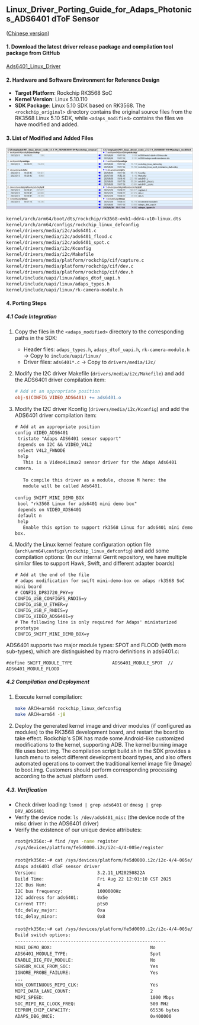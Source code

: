 ## Linux_Driver_Porting_Guide_for_Adaps_Photonics_ADS6401 dToF Sensor
([Chinese version](README_zh_CN.md))

#### 1. Download the latest driver release package and compilation tool package from GitHub

[Ads6401_Linux_Driver](https://github.com/David1934/Ads6401_Linux_Driver)

#### 2. Hardware and Software Environment for Reference Design
- **Target Platform**: Rockchip RK3568 SoC
- **Kernel Version**: Linux 5.10.110
- **SDK Package**: Linux 5.10 SDK based on RK3568. The `<rockchip_original>` directory contains the original source files from the RK3568 Linux 5.10 SDK, while `<adaps_modified>` contains the files we have modified and added.


#### 3. List of Modified and Added Files
![Modified and Added Files](vx_images/557763628949679.png)
   ```
kernel/arch/arm64/boot/dts/rockchip/rk3568-evb1-ddr4-v10-linux.dts
kernel/arch/arm64/configs/rockchip_linux_defconfig
kernel/drivers/media/i2c/ads6401.c
kernel/drivers/media/i2c/ads6401_flood.c
kernel/drivers/media/i2c/ads6401_spot.c
kernel/drivers/media/i2c/Kconfig
kernel/drivers/media/i2c/Makefile
kernel/drivers/media/platform/rockchip/cif/capture.c
kernel/drivers/media/platform/rockchip/cif/dev.c
kernel/drivers/media/platform/rockchip/cif/dev.h
kernel/include/uapi/linux/adaps_dtof_uapi.h
kernel/include/uapi/linux/adaps_types.h
kernel/include/uapi/linux/rk-camera-module.h
   ```


#### 4. Porting Steps
##### 4.1 Code Integration
1. Copy the files in the `<adaps_modified>` directory to the corresponding paths in the SDK:
   - Header files: `adaps_types.h`, `adaps_dtof_uapi.h`, `rk-camera-module.h` → Copy to `include/uapi/linux/`
   - Driver files: `ads6401*.c` → Copy to `drivers/media/i2c/`

2. Modify the I2C driver Makefile (`drivers/media/i2c/Makefile`) and add the ADS6401 driver compilation item:
   ```makefile
   # Add at an appropriate position
   obj-$(CONFIG_VIDEO_ADS6401) += ads6401.o
   ```

3. Modify the I2C driver Kconfig (`drivers/media/i2c/Kconfig`) and add the ADS6401 driver compilation item:
   ```Kconfig
   # Add at an appropriate position
   config VIDEO_ADS6401
	tristate "Adaps ADS6401 sensor support"
	depends on I2C && VIDEO_V4L2
	select V4L2_FWNODE
	help
	  This is a Video4Linux2 sensor driver for the Adaps Ads6401 camera.

	  To compile this driver as a module, choose M here: the
	  module will be called Ads6401.

   config SWIFT_MINI_DEMO_BOX
	bool "rk3568 Linux for ads6401 mini demo box"
	depends on VIDEO_ADS6401
	default n
	help
	  Enable this option to support rk3568 Linux for ads6401 mini demo box.

   ```

4. Modify the Linux kernel feature configuration option file (`arch\arm64\configs\rockchip_linux_defconfig`) and add some compilation options: (In our internal Gerrit repository, we have multiple similar files to support Hawk, Swift, and different adapter boards)
   ```
   # Add at the end of the file
   # adaps modification for swift mini-demo-box on adaps rk3568 SoC mini board
   # CONFIG_DP83720_PHY=y
   CONFIG_USB_CONFIGFS_RNDIS=y
   CONFIG_USB_U_ETHER=y
   CONFIG_USB_F_RNDIS=y
   CONFIG_VIDEO_ADS6401=y
   # The following line is only required for Adaps' miniaturized prototype
   CONFIG_SWIFT_MINI_DEMO_BOX=y
   ```

ADS6401 supports two major module types: SPOT and FLOOD (with more sub-types), which are distinguished by macro definitions in ads6401.c:
   ```
#define SWIFT_MODULE_TYPE               ADS6401_MODULE_SPOT  // ADS6401_MODULE_FLOOD
   ```


##### 4.2 Compilation and Deployment
1. Execute kernel compilation:
   ```bash
   make ARCH=arm64 rockchip_linux_defconfig
   make ARCH=arm64 -j8
   ```

2. Deploy the generated kernel image and driver modules (if configured as modules) to the RK3568 development board, and restart the board to take effect.
Rockchip's SDK has made some Android-like customized modifications to the kernel, supporting ADB. The kernel burning image file uses boot.img. The compilation script build.sh in the SDK provides a lunch menu to select different development board types, and also offers automated operations to convert the traditional kernel image file (Image) to boot.img. Customers should perform corresponding processing according to the actual platform used.


##### 4.3. Verification
- Check driver loading: `lsmod | grep ads6401` or `dmesg | grep DRV_ADS6401`
- Verify the device node: `ls /dev/ads6401_misc` (the device node of the misc driver in the ADS6401 driver)
- Verify the existence of our unique device attributes:
   ```bash
   root@rk356x:~# find /sys -name register
   /sys/devices/platform/fe5d0000.i2c/i2c-4/4-005e/register

   root@rk356x:~# cat /sys/devices/platform/fe5d0000.i2c/i2c-4/4-005e/info
   Adaps ads6401 dToF sensor driver
   Version:                       3.2.11_LM20250822A
   Build Time:                    Fri Aug 22 12:01:10 CST 2025
   I2C Bus Num:                   4
   I2C bus frequency:             1000000Hz
   I2C address for ads6401:       0x5e
   Current TTY:                   pts0
   tdc_delay_major:               0xa
   tdc_delay_minor:               0x8

   root@rk356x:~# cat /sys/devices/platform/fe5d0000.i2c/i2c-4/4-005e/config
   Build switch options:
   ---------------------------------------------------------
   MINI_DEMO_BOX:                                     No
   ADS6401_MODULE_TYPE:                               Spot
   ENABLE_BIG_FOV_MODULE:                             No
   SENSOR_XCLK_FROM_SOC:                              Yes
   IGNORE_PROBE_FAILURE:                              Yes
   ...
   NON_CONTINUOUS_MIPI_CLK:                           Yes
   MIPI_DATA_LANE_COUNT:                              2
   MIPI_SPEED:                                        1000 Mbps
   SOC_MIPI_RX_CLOCK_FREQ:                            500 MHz
   EEPROM_CHIP_CAPACITY:                              65536 bytes
   ADAPS_DBG_ONCE:                                    0x400000
   ```
